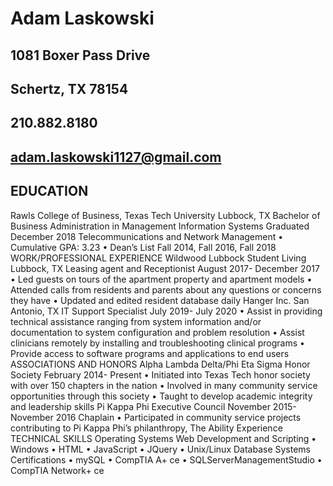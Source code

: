 # Adam Laskowski 
## 1081 Boxer Pass Drive 
## Schertz, TX 78154 
## 210.882.8180 
## adam.laskowski1127@gmail.com 
## EDUCATION 
Rawls College of Business, Texas Tech University Lubbock, TX Bachelor of Business Administration in Management Information Systems Graduated December 2018 Telecommunications and Network Management 
• Cumulative GPA: 3.23 
• Dean’s List Fall 2014, Fall 2016, Fall 2018 
WORK/PROFESSIONAL EXPERIENCE 
Wildwood Lubbock Student Living Lubbock, TX Leasing agent and Receptionist August 2017- December 2017 • Led guests on tours of the apartment property and apartment models 
• Attended calls from residents and parents about any questions or concerns they have • Updated and edited resident database daily 
Hanger Inc. San Antonio, TX IT Support Specialist July 2019- July 2020 • Assist in providing technical assistance ranging from system information and/or documentation to  system configuration and problem resolution 
• Assist clinicians remotely by installing and troubleshooting clinical programs • Provide access to software programs and applications to end users 
ASSOCIATIONS AND HONORS 
Alpha Lambda Delta/Phi Eta Sigma Honor Society February 2014- Present • Initiated into Texas Tech honor society with over 150 chapters in the nation  • Involved in many community service opportunities through this society 
• Taught to develop academic integrity and leadership skills 
Pi Kappa Phi Executive Council November 2015- November 2016 Chaplain 
• Participated in community service projects contributing to Pi Kappa Phi’s philanthropy, The Ability  Experience  
TECHNICAL SKILLS 
Operating Systems Web Development and Scripting • Windows • HTML 
• JavaScript 
• JQuery 
• Unix/Linux 
Database Systems Certifications 
• mySQL • CompTIA A+ ce 
• SQLServerManagementStudio • CompTIA Network+ ce
